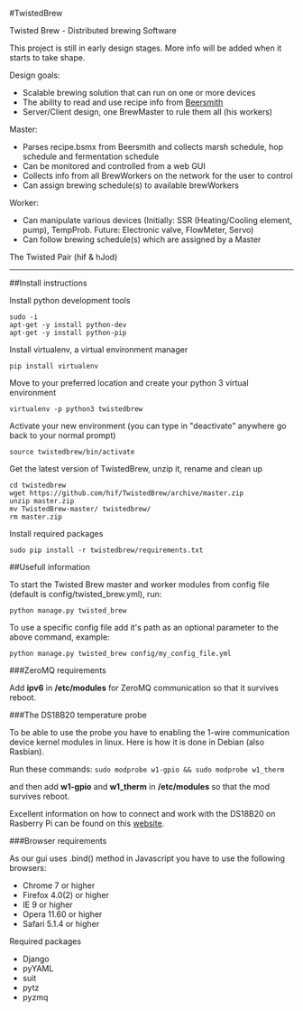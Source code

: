 ﻿#TwistedBrew

Twisted Brew - Distributed brewing Software

This project is still in early design stages. 
More info will be added when it starts to take shape.

Design goals:

* Scalable brewing solution that can run on one or more devices
* The ability to read and use recipe info from [Beersmith](http://beersmith.com/)
* Server/Client design, one BrewMaster to rule them all (his workers) 

Master:

*   Parses recipe.bsmx from Beersmith and collects marsh schedule, hop schedule and fermentation schedule
*   Can be monitored and controlled from a web GUI
*   Collects info from all BrewWorkers on the network for the user to control
*   Can assign brewing schedule(s) to available brewWorkers

Worker:

* Can manipulate various devices (Initially: SSR (Heating/Cooling element, pump), TempProb. Future: Electronic valve, FlowMeter, Servo)
* Can follow brewing schedule(s) which are assigned by a Master

The Twisted Pair (hif & hJod)  

---

##Install instructions

Install python development tools

    sudo -i
    apt-get -y install python-dev
    apt-get -y install python-pip

Install virtualenv, a virtual environment manager

    pip install virtualenv

Move to your preferred location and create your python 3 virtual environment

    virtualenv -p python3 twistedbrew

Activate your new environment (you can type in "deactivate" anywhere go back to your normal prompt)

    source twistedbrew/bin/activate

Get the latest version of TwistedBrew, unzip it, rename and clean up

    cd twistedbrew
    wget https://github.com/hif/TwistedBrew/archive/master.zip
    unzip master.zip
    mv TwistedBrew-master/ twistedbrew/
    rm master.zip

Install required packages

    sudo pip install -r twistedbrew/requirements.txt


##Usefull information

To start the Twisted Brew master and worker modules from config file (default is config/twisted_brew.yml), run:

    python manage.py twisted_brew

To use a specific config file add it's path as an optional parameter to the above command, example:

    python manage.py twisted_brew config/my_config_file.yml

###ZeroMQ requirements

Add **ipv6** in **/etc/modules** for ZeroMQ communication so that it survives reboot.

###The DS18B20 temperature probe

To be able to use the probe you have to enabling the 1-wire communication device kernel modules in linux. Here is how it is done in Debian (also Rasbian).

Run these commands: `sudo modprobe w1-gpio && sudo modprobe w1_therm`

and then add **w1-gpio** and **w1_therm** in **/etc/modules** so that the mod survives reboot.

Excellent information on how to connect and work with the DS18B20 on Rasberry Pi can be found on this [website](http://www.reuk.co.uk/DS18B20-Temperature-Sensor-with-Raspberry-Pi.htm).

###Browser requirements

As our gui uses .bind() method in Javascript you have to use the following browsers:

*   Chrome 7 or higher
*   Firefox 4.0(2) or higher
*   IE 9 or higher
*   Opera 11.60 or higher
*   Safari 5.1.4 or higher

Required packages
* Django
* pyYAML
* suit
* pytz
* pyzmq
